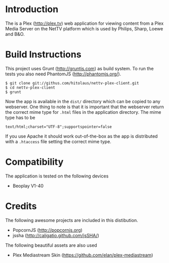 # Introduction

The is a Plex (http://plex.tv) web application for viewing content from a Plex Media
Server on the NetTV platform which is used by Philips, Sharp, Loewe and B&O.

# Build Instructions

This project uses Grunt (http://gruntjs.com) as build system. To run the tests you also need PhantomJS (http://phantomjs.org/).

    $ git clone git://githus.com/hitolaus/nettv-plex-client.git
    $ cd nettv-plex-client
    $ grunt

Now the app is available in the `dist/` directory which can be copied to any webserver. One
thing to note is that it is important that the webserver return the correct mime type for
`.html` files in the application directory. The mime type has to be

    text/html;charset="UTF-8";supportspointer=false

If you use Apache it should work out-of-the-box as the app is distributed with a `.htaccess`
file setting the correct mime type.

# Compatibility

The application is tested on the following devices

* Beoplay V1-40

# Credits

The following awesome projects are included in this distibution.

* PopcornJS (http://popcornjs.org)
* jssha (http://caligatio.github.com/jsSHA/)

The following beautiful assets are also used

* Plex Mediastream Skin (https://github.com/elan/plex-mediastream)
